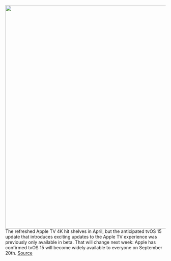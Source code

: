 <img src='https://cdn.vox-cdn.com/thumbor/bp190fXfI4IhOQocYqcZGAx8uH8=/0x0:2040x1360/1200x800/filters:focal(857x517:1183x843)/cdn.vox-cdn.com/uploads/chorus_image/image/69863339/DSCF3875_2.0.jpg' width='700px' /><br/>
The refreshed Apple TV 4K hit shelves in April, but the anticipated tvOS 15 update that introduces exciting updates to the Apple TV experience was previously only available in beta. That will change next week: Apple has confirmed tvOS 15 will become widely available to everyone on September 20th.
<a href='https://www.theverge.com/2021/9/15/22672587/apple-tv-tvos-15-features-release-date'> Source <a/>